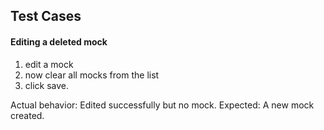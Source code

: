 ## Test Cases

#### Editing a deleted mock

1. edit a mock
2. now clear all mocks from the list
3. click save.

Actual behavior: Edited successfully but no mock.
Expected: A new mock created.
